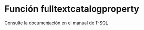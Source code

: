 ﻿---
Autogenerated: true
---

# Función  fulltextcatalogproperty

Consulte la documentación en el manual de T-SQL
